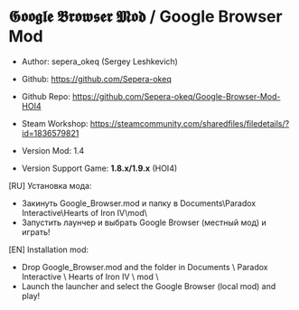 
   # 𝕲𝖔𝖔𝖌𝖑𝖊 𝕭𝖗𝖔𝖜𝖘𝖊𝖗 𝕸𝖔𝖉 / Google Browser Mod 


 - Author: sepera_okeq (Sergey Leshkevich)
 - Github: https://github.com/Sepera-okeq
 - Github Repo: https://github.com/Sepera-okeq/Google-Browser-Mod-HOI4
 - Steam Workshop: https://steamcommunity.com/sharedfiles/filedetails/?id=1836579821
 
 - Version Mod: 1.4
 - Version Support Game: **1.8.x/1.9.x** (HOI4) 
 
 [RU] Установка мода:
  - Закинуть Google_Browser.mod и папку в Documents\Paradox Interactive\Hearts of Iron IV\mod\
  - Запустить лаунчер и выбрать Google Browser (местный мод) и играть! 
 
 [EN] Installation mod:
  - Drop Google_Browser.mod and the folder in Documents \ Paradox Interactive \ Hearts of Iron IV \ mod \
  - Launch the launcher and select the Google Browser (local mod) and play!



